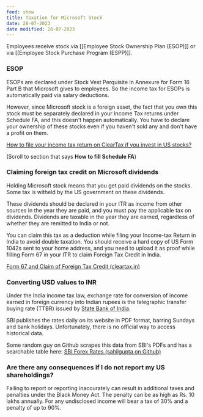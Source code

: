 ```yaml
---
feed: show
title: Taxation for Microsoft Stock
date: 28-07-2023
date modified: 28-07-2023
---
```


Employees receive stock via [[Employee Stock Ownership Plan (ESOP)]] or via [[Employee Stock Purchase Program (ESPP)]].

### ESOP

ESOPs are declared under Stock Vest Perquisite in Annexure for Form 16 Part B that Microsoft gives to employees. So the income tax for ESOPs is automatically paid via salary deductions. 

However, since Microsoft stock is a foreign asset, the fact that you own this stock must be separately declared in your Income Tax returns under Schedule FA, and this doesn't happen automatically. You have to declare your ownership of these stocks even if you haven't sold any and don't have a profit on them.

[How to file your income tax return on ClearTax if you invest in US stocks?](https://cleartax.in/s/how-to-file-income-tax-return-on-cleartax-if-you-invest-in-us-stocks)

(Scroll to section that says **How to fill Schedule FA**)

### Claiming foreign tax credit on Microsoft dividends

Holding Microsoft stock means that you get paid dividends on the stocks. Some tax is witheld by the US government on these dividends. 

These dividends should be declared in your ITR as income from other sources in the year they are paid, and you must pay the applicable tax on dividends. Dividends are taxable in the year they are earned, regardless of whether they are remitted to India or not. 

You can claim this tax as a deduction while filing your Income-tax Return in India to avoid double taxation. You should receive a hard copy of US Form 1042s sent to your home address, and you need to upload it as proof while filling Form 67 in your ITR to claim Foreign Tax Credit in India.

[Form 67 and Claim of Foreign Tax Credit (cleartax.in)](https://cleartax.in/s/form-67-claim-foreign-tax-credit)

### Converting USD values to INR

Under the India income tax law, exchange rate for conversion of income earned in foreign currency into Indian rupees is the telegraphic transfer buying rate (TTBR) issued by [State Bank of India](https://www.livemint.com/Search/Link/Keyword/SBI). 

SBI publishes the rates daily on its website in PDF format, barring Sundays and bank holidays. Unfortunately, there is no official way to access historical data.

Some random guy on Github scrapes this data from SBI's PDFs and has a searchable table here: [SBI Forex Rates (sahilgupta on Github)](https://github.com/sahilgupta/sbi_forex_rates/blob/main/csv_files/SBI_REFERENCE_RATES_USD.csv)

### **Are there any consequences if I do not report my US shareholdings?**

Failing to report or reporting inaccurately can result in additional taxes and penalties under the Black Money Act. The penalty can be as high as Rs. 10 lakhs annually. For any undisclosed income will bear a tax of 30% and a penalty of up to 90%.
